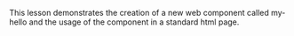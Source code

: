 This lesson demonstrates the creation of a new web component called my-hello and the usage of the
component in a standard html page.